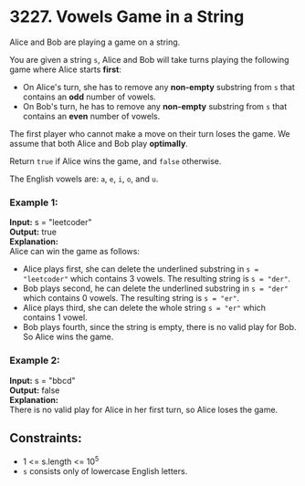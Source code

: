 # 3227. Vowels Game in a String

Alice and Bob are playing a game on a string.

You are given a string `s`, Alice and Bob will take turns playing the following game where Alice starts **first**:

- On Alice's turn, she has to remove any **non-empty** 
substring from `s` that contains an **odd** number of vowels.
- On Bob's turn, he has to remove any **non-empty** 
substring from `s` that contains an **even** number of vowels.

The first player who cannot make a move on their turn loses the game. We assume that both Alice and Bob play **optimally**.

Return `true` if Alice wins the game, and `false` otherwise.

The English vowels are: `a`, `e`, `i`, `o`, and `u`.

### Example 1:
**Input:** s = "leetcoder"  
**Output:** true  
**Explanation:**  
Alice can win the game as follows:  

- Alice plays first, she can delete the underlined substring in `s = "leetcoder"` which contains 3 vowels. The resulting string is `s = "der"`.
- Bob plays second, he can delete the underlined substring in `s = "der"` which contains 0 vowels. The resulting string is `s = "er"`.
- Alice plays third, she can delete the whole string `s = "er"` which contains 1 vowel.
- Bob plays fourth, since the string is empty, there is no valid play for Bob. So Alice wins the game.

### Example 2:
**Input:** s = "bbcd"  
**Output:** false  
**Explanation:**  
There is no valid play for Alice in her first turn, so Alice loses the game.

## Constraints:
- 1 <= s.length <= $10^5$
- `s` consists only of lowercase English letters.